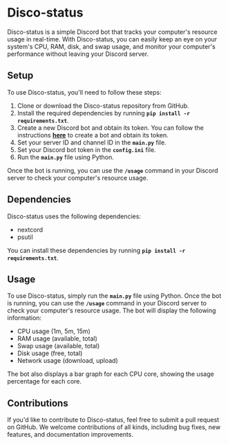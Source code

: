 # **Disco-status**

Disco-status is a simple Discord bot that tracks your computer's resource usage in real-time. With Disco-status, you can easily keep an eye on your system's CPU, RAM, disk, and swap usage, and monitor your computer's performance without leaving your Discord server.

## **Setup**

To use Disco-status, you'll need to follow these steps:

1. Clone or download the Disco-status repository from GitHub.
2. Install the required dependencies by running **`pip install -r requirements.txt`**.
3. Create a new Discord bot and obtain its token. You can follow the instructions **[here](https://discordpy.readthedocs.io/en/latest/discord.html)** to create a bot and obtain its token.
4. Set your server ID and channel ID in the **`main.py`** file.
5. Set your Discord bot token in the **`config.ini`** file.
6. Run the **`main.py`** file using Python.

Once the bot is running, you can use the **`/usage`** command in your Discord server to check your computer's resource usage.

## **Dependencies**

Disco-status uses the following dependencies:

- nextcord
- psutil

You can install these dependencies by running **`pip install -r requirements.txt`**.

## **Usage**

To use Disco-status, simply run the **`main.py`** file using Python. Once the bot is running, you can use the **`/usage`** command in your Discord server to check your computer's resource usage. The bot will display the following information:

- CPU usage (1m, 5m, 15m)
- RAM usage (available, total)
- Swap usage (available, total)
- Disk usage (free, total)
- Network usage (download, upload)

The bot also displays a bar graph for each CPU core, showing the usage percentage for each core.

## **Contributions**

If you'd like to contribute to Disco-status, feel free to submit a pull request on GitHub. We welcome contributions of all kinds, including bug fixes, new features, and documentation improvements.